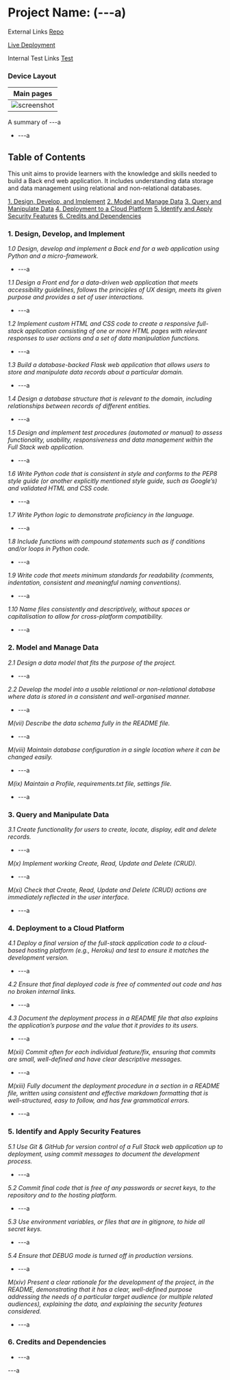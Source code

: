 # Project Name: (---a)

External Links
[Repo](---a)

[Live Deployment](---a)

Internal Test Links
[Test](/TEST.md)

### Device Layout

|                          Main pages                          |
| :----------------------------------------------------------: |
| ![screenshot](/documentation/laptop-phone-tablet-mockup.png) |

<summary>A summary of ---a</summary>

- ---a

## Table of Contents

This unit aims to provide learners with the knowledge and skills needed to build a Back end web application. It includes understanding data storage and data management using relational and non-relational databases.

[1. Design, Develop, and Implement](#1-design-develop-and-implement)
[2. Model and Manage Data](#2-model-and-manage-data)
[3. Query and Manipulate Data](#3-query-and-manipulate-data)
[4. Deployment to a Cloud Platform](#4-deployment-to-a-cloud-platform)
[5. Identify and Apply Security Features](#5-identify-and-apply-security-features)
[6. Credits and Dependencies](#6-Credits-and-Dependencies)

### 1. Design, Develop, and Implement

<em>1.0 Design, develop and implement a Back end for a web application using Python and a micro-framework.</em>

- ---a

<em>1.1 Design a Front end for a data-driven web application that meets accessibility guidelines, follows the principles of UX design, meets its given purpose and provides a set of user interactions.</em>

- ---a

<em>1.2 Implement custom HTML and CSS code to create a responsive full-stack application consisting of one or more HTML pages with relevant responses to user actions and a set of data manipulation functions.</em>

- ---a

<em>1.3 Build a database-backed Flask web application that allows users to store and manipulate data records about a particular domain.</em>

- ---a

<em>1.4 Design a database structure that is relevant to the domain, including relationships between records of different entities.</em>

- ---a

<em>1.5 Design and implement test procedures (automated or manual) to assess functionality, usability, responsiveness and data management within the Full Stack web application.</em>

- ---a

<em>1.6 Write Python code that is consistent in style and conforms to the PEP8 style guide (or another explicitly mentioned style guide, such as Google’s) and validated HTML and CSS code.</em>

- ---a

<em>1.7 Write Python logic to demonstrate proficiency in the language.</em>

- ---a

<em>1.8 Include functions with compound statements such as if conditions and/or loops in Python code.</em>

- ---a

<em>1.9 Write code that meets minimum standards for readability (comments, indentation, consistent and meaningful naming conventions).</em>

- ---a

<em>1.10 Name files consistently and descriptively, without spaces or capitalisation to allow for cross-platform compatibility.</em>

- ---a

### 2. Model and Manage Data

<em>2.1 Design a data model that fits the purpose of the project.</em>

- ---a

<em>2.2 Develop the model into a usable relational or non-relational database where data is stored in a consistent and well-organised manner.</em>

- ---a

<em>M(vii) Describe the data schema fully in the README file.</em>

- ---a

<em>M(viii) Maintain database configuration in a single location where it can be changed easily.</em>

- ---a

<em>M(ix) Maintain a Profile, requirements.txt file, settings file.</em>

- ---a

### 3. Query and Manipulate Data

<em>3.1 Create functionality for users to create, locate, display, edit and delete records.</em>

- ---a

<em>M(x) Implement working Create, Read, Update and Delete (CRUD).</em>

- ---a

<em>M(xi) Check that Create, Read, Update and Delete (CRUD) actions are immediately reflected in the user interface.</em>

- ---a

### 4. Deployment to a Cloud Platform

<em>4.1 Deploy a final version of the full-stack application code to a cloud-based hosting platform (e.g., Heroku) and test to ensure it matches the development version.</em>

- ---a

<em>4.2 Ensure that final deployed code is free of commented out code and has no broken internal links.</em>

- ---a

<em>4.3 Document the deployment process in a README file that also explains the application’s purpose and the value that it provides to its users.</em>

- ---a

<em>M(xii) Commit often for each individual feature/fix, ensuring that commits are small, well-defined and have clear descriptive messages.</em>

- ---a

<em>M(xiii) Fully document the deployment procedure in a section in a README file, written using consistent and effective markdown formatting that is well-structured, easy to follow, and has few grammatical errors.</em>

- ---a

### 5. Identify and Apply Security Features

<em>5.1 Use Git & GitHub for version control of a Full Stack web application up to deployment, using commit messages to document the development process.</em>

- ---a

<em>5.2 Commit final code that is free of any passwords or secret keys, to the repository and to the hosting platform.</em>

- ---a

<em>5.3 Use environment variables, or files that are in gitignore, to hide all secret keys.</em>

- ---a

<em>5.4 Ensure that DEBUG mode is turned off in production versions.</em>

- ---a

<em>M(xiv) Present a clear rationale for the development of the project, in the README, demonstrating that it has a clear, well-defined purpose addressing the needs of a particular target audience (or multiple related audiences), explaining the data, and explaining the security features considered.</em>

- ---a

### 6. Credits and Dependencies

- ---a

---a
